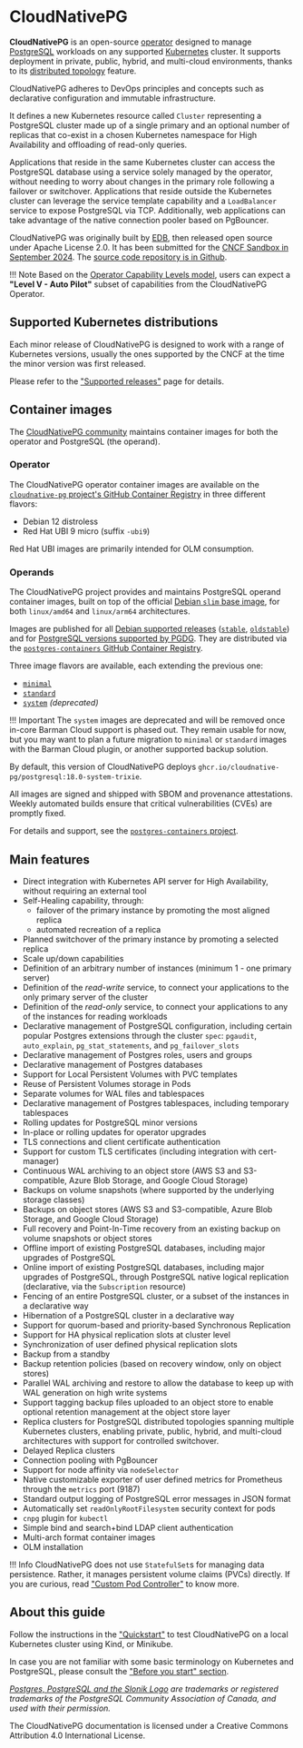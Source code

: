 # CloudNativePG
<!-- SPDX-License-Identifier: CC-BY-4.0 -->

**CloudNativePG** is an open-source
[operator](https://kubernetes.io/docs/concepts/extend-kubernetes/operator/)
designed to manage [PostgreSQL](https://www.postgresql.org/) workloads on any
supported [Kubernetes](https://kubernetes.io) cluster. It supports deployment in
private, public, hybrid, and multi-cloud environments, thanks to
its [distributed topology](replica_cluster.md#distributed-topology)
feature.

CloudNativePG adheres to DevOps principles and concepts such as declarative
configuration and immutable infrastructure.

It defines a new Kubernetes resource called `Cluster` representing a PostgreSQL
cluster made up of a single primary and an optional number of replicas that co-exist
in a chosen Kubernetes namespace for High Availability and offloading of
read-only queries.

Applications that reside in the same Kubernetes cluster can access the
PostgreSQL database using a service solely managed by the operator, without
needing to worry about changes in the primary role following a failover or
switchover. Applications that reside outside the Kubernetes cluster can
leverage the service template capability and a `LoadBalancer` service to expose
PostgreSQL via TCP. Additionally, web applications can take advantage of the
native connection pooler based on PgBouncer.

CloudNativePG was originally built by [EDB](https://www.enterprisedb.com), then
released open source under Apache License 2.0.
It has been submitted for the [CNCF Sandbox in September 2024](https://github.com/cncf/sandbox/issues/128).
The [source code repository is in Github](https://github.com/cloudnative-pg/cloudnative-pg).

!!! Note
    Based on the [Operator Capability Levels model](operator_capability_levels.md),
    users can expect a **"Level V - Auto Pilot"** subset of capabilities from the
    CloudNativePG Operator.

## Supported Kubernetes distributions

Each minor release of CloudNativePG is designed to work with a range of
Kubernetes versions, usually the ones supported by the CNCF at the time the
minor version was first released.

Please refer to the ["Supported releases"](supported_releases.md) page for details.

## Container images

The [CloudNativePG community](https://github.com/cloudnative-pg) maintains
container images for both the operator and PostgreSQL (the operand).

### Operator

The CloudNativePG operator container images are available on the
[`cloudnative-pg` project's GitHub Container Registry](https://github.com/cloudnative-pg/cloudnative-pg/pkgs/container/cloudnative-pg)
in three different flavors:

- Debian 12 distroless
- Red Hat UBI 9 micro (suffix `-ubi9`)

Red Hat UBI images are primarily intended for OLM consumption.

### Operands

The CloudNativePG project provides and maintains PostgreSQL operand container
images, built on top of the official [Debian `slim` base image](https://hub.docker.com/_/debian),
for both `linux/amd64` and `linux/arm64` architectures.

Images are published for all [Debian supported releases](https://www.debian.org/releases/)
([`stable`](https://www.debian.org/releases/stable/),
[`oldstable`](https://www.debian.org/releases/oldstable/)) and for
[PostgreSQL versions supported by PGDG](https://www.postgresql.org/).
They are distributed via the [`postgres-containers` GitHub Container Registry](https://github.com/cloudnative-pg/postgres-containers/pkgs/container/postgresql).

Three image flavors are available, each extending the previous one:

- [`minimal`](https://github.com/cloudnative-pg/postgres-containers#minimal-images)
- [`standard`](https://github.com/cloudnative-pg/postgres-containers#standard-images)
- [`system`](https://github.com/cloudnative-pg/postgres-containers#system-images) *(deprecated)*

!!! Important
    The `system` images are deprecated and will be removed once in-core
    Barman Cloud support is phased out. They remain usable for now, but you may
    want to plan a future migration to `minimal` or `standard` images with the
    Barman Cloud plugin, or another supported backup solution.

By default, this version of CloudNativePG deploys `ghcr.io/cloudnative-pg/postgresql:18.0-system-trixie`.

All images are signed and shipped with SBOM and provenance attestations.
Weekly automated builds ensure that critical vulnerabilities (CVEs) are promptly fixed.

For details and support, see the [`postgres-containers` project](https://github.com/cloudnative-pg/postgres-containers?tab=readme-ov-file#cnpg-postgresql-container-images).

## Main features

* Direct integration with Kubernetes API server for High Availability,
  without requiring an external tool
* Self-Healing capability, through:
    * failover of the primary instance by promoting the most aligned replica
    * automated recreation of a replica
* Planned switchover of the primary instance by promoting a selected replica
* Scale up/down capabilities
* Definition of an arbitrary number of instances (minimum 1 - one primary server)
* Definition of the *read-write* service, to connect your applications to the only primary server of the cluster
* Definition of the *read-only* service, to connect your applications to any of the instances for reading workloads
* Declarative management of PostgreSQL configuration, including certain popular
  Postgres extensions through the cluster `spec`: `pgaudit`, `auto_explain`,
  `pg_stat_statements`, and `pg_failover_slots`
* Declarative management of Postgres roles, users and groups
* Declarative management of Postgres databases
* Support for Local Persistent Volumes with PVC templates
* Reuse of Persistent Volumes storage in Pods
* Separate volumes for WAL files and tablespaces
* Declarative management of Postgres tablespaces, including temporary tablespaces
* Rolling updates for PostgreSQL minor versions
* In-place or rolling updates for operator upgrades
* TLS connections and client certificate authentication
* Support for custom TLS certificates (including integration with cert-manager)
* Continuous WAL archiving to an object store (AWS S3 and S3-compatible, Azure
  Blob Storage, and Google Cloud Storage)
* Backups on volume snapshots (where supported by the underlying storage classes)
* Backups on object stores (AWS S3 and S3-compatible, Azure Blob Storage, and Google Cloud Storage)
* Full recovery and Point-In-Time recovery from an existing backup on volume snapshots or object stores
* Offline import of existing PostgreSQL databases, including major upgrades of PostgreSQL
* Online import of existing PostgreSQL databases, including major upgrades of
  PostgreSQL, through PostgreSQL native logical replication (declarative, via
  the `Subscription` resource)
* Fencing of an entire PostgreSQL cluster, or a subset of the instances in a declarative way
* Hibernation of a PostgreSQL cluster in a declarative way
* Support for quorum-based and priority-based Synchronous Replication
* Support for HA physical replication slots at cluster level
* Synchronization of user defined physical replication slots
* Backup from a standby
* Backup retention policies (based on recovery window, only on object stores)
* Parallel WAL archiving and restore to allow the database to keep up with WAL
  generation on high write systems
* Support tagging backup files uploaded to an object store to enable optional
  retention management at the object store layer
* Replica clusters for PostgreSQL distributed topologies spanning multiple
  Kubernetes clusters, enabling private, public, hybrid, and multi-cloud
  architectures with support for controlled switchover.
* Delayed Replica clusters
* Connection pooling with PgBouncer
* Support for node affinity via `nodeSelector`
* Native customizable exporter of user defined metrics for Prometheus through the `metrics` port (9187)
* Standard output logging of PostgreSQL error messages in JSON format
* Automatically set `readOnlyRootFilesystem` security context for pods
* `cnpg` plugin for `kubectl`
* Simple bind and search+bind LDAP client authentication
* Multi-arch format container images
* OLM installation

!!! Info
    CloudNativePG does not use `StatefulSet`s for managing data persistence.
    Rather, it manages persistent volume claims (PVCs) directly. If you are
    curious, read ["Custom Pod Controller"](controller.md) to know more.

## About this guide

Follow the instructions in the ["Quickstart"](quickstart.md) to test CloudNativePG
on a local Kubernetes cluster using Kind, or Minikube.

In case you are not familiar with some basic terminology on Kubernetes and PostgreSQL,
please consult the ["Before you start" section](before_you_start.md).

*[Postgres, PostgreSQL and the Slonik Logo](https://www.postgresql.org/about/policies/trademarks/)
are trademarks or registered trademarks of the PostgreSQL Community Association
of Canada, and used with their permission.*

The CloudNativePG documentation is licensed under a Creative Commons
Attribution 4.0 International License.
